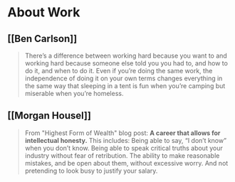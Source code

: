 # About Work
## [[Ben Carlson]]
>There’s a difference between working hard because you want to and working hard because someone else told you you had to, and how to do it, and when to do it. Even if you’re doing the same work, the independence of doing it on your own terms changes everything in the same way that sleeping in a tent is fun when you’re camping but miserable when you’re homeless.

## [[Morgan Housel]]
> From "Highest Form of Wealth" blog post:
>**A career that allows for intellectual honesty.**
>This includes: Being able to say, “I don’t know” when you don’t know. Being able to speak critical truths about your industry without fear of retribution. The ability to make reasonable mistakes, and be open about them, without excessive worry. And not pretending to look busy to justify your salary.
